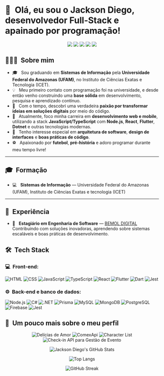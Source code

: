 <h1>👋 &nbsp;Olá, eu sou o Jackson Diego, desenvolvedor Full-Stack e apainado por programação!</h1>
<p align="center">
  <a href="https://www.instagram.com/jackson.santos.ribeiro/"><img src="https://img.shields.io/badge/-@jackson.santos.ribeiro-E4405F?style=flat-square&logo=Instagram&logoColor=white" /></a>
  <a href="https://www.youtube.com/@jacksondiego5413"><img src="https://img.shields.io/badge/-Jackson Diego-D62422?style=flatsquare&labelColor=D62422&logo=youtube&logoColor=white" /></a>
  <a href="https://www.linkedin.com/in/jackson-diego-805524263/"><img src="https://img.shields.io/badge/-Jackson%20Diego-0077B5?style=flat-square&logo=linkedin&logoColor=white" /></a>
  <a href="https://www.facebook.com/jackson.diego.148?mibextid=ZbWKwL"><img src="https://img.shields.io/badge/-Jackson%20Diego-1877F2?style=flat-square&logo=facebook&logoColor=white" /></a>
  <a href="mailto:jacksondiego2002@gmail.com"><img src="https://img.shields.io/badge/-jacksondiego2002@gmail.com-D14836?style=flat-square&logo=Gmail&logoColor=white" /></a>
</p>

## 👨🏻‍💻 &nbsp;Sobre mim

- 🎓 &nbsp; Sou graduando em **Sistemas de Informação** pela **Universidade Federal do Amazonas (UFAM)**, no Instituto de Ciências Exatas e Tecnologia (ICET).
- 💡 &nbsp; Meu primeiro contato com programação foi na universidade, e desde então venho construindo uma **base sólida** em desenvolvimento, pesquisa e aprendizado contínuo.
- 💚 &nbsp; Com o tempo, descobri uma verdadeira **paixão por transformar ideias em soluções digitais** por meio do código.
- 🚀 &nbsp; Atualmente, foco minha carreira em **desenvolvimento web e mobile**, utilizando a stack **JavaScript/TypeScript** com **Node.js**, **React**, **Flutter**, **Dotnet** e outras tecnologias modernas.
- 🧠 &nbsp; Tenho interesse especial em **arquitetura de software**, **design de interfaces** e **boas práticas de código**.
- ⚽ &nbsp; Apaixonado por **futebol**, **pré-história** e adoro programar durante meu tempo livre!

---

## 🎓 &nbsp;Formação

- 💻 &nbsp; **Sistemas de Informação** — Universidade Federal do Amazonas (UFAM), Instituto de Ciências Exatas e tecnologia (ICET)

---

## 💼 &nbsp;Experiência

- 🏢 &nbsp; **Estagiário em Engenharia de Software** — [BEMOL DIGITAL](https://www.bemol.com.br/)  
  Contribuindo com soluções inovadoras, aprendendo sobre sistemas escaláveis e boas práticas de desenvolvimento.

<h2> 🛠 &nbsp;Tech Stack</h2>

### 💻 &nbsp;Front-end:

![HTML](https://img.shields.io/badge/-HTML-333333?style=flat&logo=HTML5)
![CSS](https://img.shields.io/badge/-CSS-333333?style=flat&logo=CSS3&logoColor=1572B6)
![JavaScript](https://img.shields.io/badge/-JavaScript-333333?style=flat&logo=javascript)
![TypeScript](https://img.shields.io/badge/-TypeScript-333333?style=flat&logo=typescript&logoColor=2D79C7)
![React](https://img.shields.io/badge/-React-333333?style=flat&logo=react)
![Flutter](https://img.shields.io/badge/-Flutter-333333?style=flat&logo=flutter&logoColor=02569B)
![Dart](https://img.shields.io/badge/-Dart-333333?style=flat&logo=dart&logoColor=0175C2)
![Jest](https://img.shields.io/badge/-Jest-333333?style=flat&logo=jest&logoColor=E535AB)

### ⚙️ &nbsp;Back-end e banco de dados:

![Node.js](https://img.shields.io/badge/-Node.js-333333?style=flat&logo=node.js)
![C#](https://img.shields.io/badge/-C%23-333333?style=flat&logo=c-sharp&logoColor=239120)
![.NET](https://img.shields.io/badge/-.NET-333333?style=flat&logo=dotnet&logoColor=512BD4)
![Prisma](https://img.shields.io/badge/-Prisma-333333?style=flat&logo=prisma&logoColor=white)
![MySQL](https://img.shields.io/badge/-MySQL-333333?style=flat&logo=mysql&logoColor=00758F)
![MongoDB](https://img.shields.io/badge/-MongoDB-333333?style=flat&logo=mongodb)
![PostgreSQL](https://img.shields.io/badge/-PostgreSQL-333333?style=flat&logo=postgresql)
![Firebase](https://img.shields.io/badge/-Firebase-333333?style=flat&logo=firebase&logoColor=FFCA28)
![Jest](https://img.shields.io/badge/-Jest-333333?style=flat&logo=jest&logoColor=E535AB)


<h2>🚀 &nbsp;Um pouco mais sobre o meu perfil</h2>

<div align="center">

<!-- Gráfico de principais projetos -->
  <img src="https://github-readme-stats.vercel.app/api/pin/?username=JacksonSants&repo=deliciasdeamor&theme=dracula" alt="Delícias de Amor" />
  <img src="https://github-readme-stats.vercel.app/api/pin/?username=JacksonSants&repo=ComexApi&theme=dracula" alt="ComexApi" />
  <img src="https://github-readme-stats.vercel.app/api/pin/?username=JacksonSants&repo=character_list&theme=dracula" alt="Character List" />
  <img src="https://github-readme-stats.vercel.app/api/pin/?username=JacksonSants&repo=Check-in-api-para-gestao-de-evento&theme=dracula" alt="Check-in API para Gestão de Evento" />
  
  <!-- Estatísticas gerais -->
  ![Jackson Diego's GitHub Stats](https://github-readme-stats.vercel.app/api?username=JacksonSants&show_icons=true&theme=dracula&include_all_commits=true)
  
  <!-- Linguagens mais usadas (ocultando Jupyter Notebook) -->
  ![Top Langs](https://github-readme-stats.vercel.app/api/top-langs/?username=JacksonSants&layout=compact&theme=dracula&hide=jupyter%20notebook)
  
  <!-- Streak de contribuições -->
  ![GitHub Streak](https://streak-stats.demolab.com?user=JacksonSants&theme=dracula&date_format=M%20j%5B%2C%20Y%5D)


</div>
